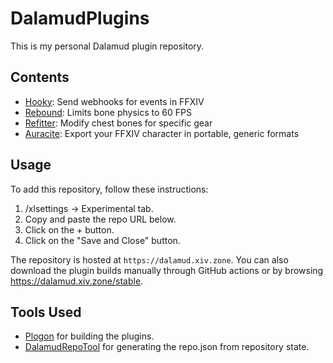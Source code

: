 # DalamudPlugins

This is my personal Dalamud plugin repository.

## Contents

* [Hooky](https://github.com/redstrate/Hooky): Send webhooks for events in FFXIV
* [Rebound](https://github.com/redstrate/Rebound): Limits bone physics to 60 FPS
* [Refitter](https://github.com/redstrate/Refitter): Modify chest bones for specific gear
* [Auracite](https://github.com/redstrate/Auracite): Export your FFXIV character in portable, generic formats

## Usage

To add this repository, follow these instructions:

1. /xlsettings -> Experimental tab.
2. Copy and paste the repo URL below.
3. Click on the + button.
4. Click on the "Save and Close" button.

The repository is hosted at `https://dalamud.xiv.zone`. You can also download the plugin builds manually through GitHub actions or by browsing https://dalamud.xiv.zone/stable.

## Tools Used

* [Plogon](https://github.com/goatcorp/Plogon) for building the plugins.
* [DalamudRepoTool](https://github.com/redstrate/DalamudRepoTool) for generating the repo.json from repository state.
